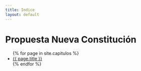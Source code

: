 ```yaml
---
title: Indice
layout: default
---
```


# Propuesta Nueva Constitución

<ul>
{% for page in site.capitulos %}
<li><a href="{{ page.url }}">{{ page.title }}</a></li>
{% endfor %}  <!-- page -->
</ul>

